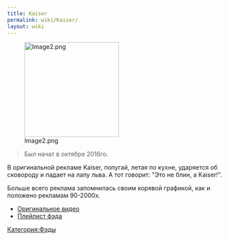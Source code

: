 ```yaml
---
title: Kaiser
permalink: wiki/Kaiser/
layout: wiki
---
```


<figure>
<img src="Image2.png" title="Image2.png" width="220" height="220" alt="Image2.png" /><figcaption aria-hidden="true">Image2.png</figcaption>
</figure>

> Был начат в октябре 2016го.

В оригинальной рекламе Kaiser, попугай, летая по кухне, ударяется об
сковороду и падает на лапу льва. А тот говорит: "Это не блин, а
Kaiser!".

Больше всего реклама запомнилась своим корявой графикой, как и положено
рекламам 90-2000х.

-   [Оригинальное видео](https://www.youtube.com/watch?v=_NEJjSBWMEU)
-   [Плейлист
    фэда](https://www.youtube.com/playlist?list=PLPc-Jxd_79USpc6NiWpdD7r87atPQrMDE)

[Категория:Фэды](Категория:Фэды "wikilink")
